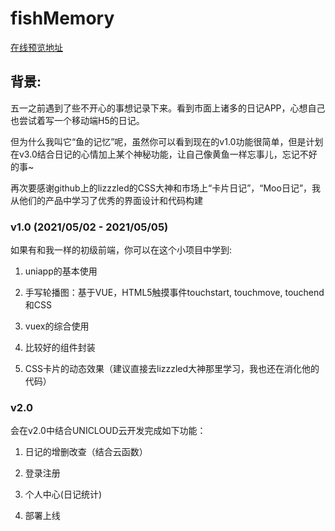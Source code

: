 # fishMemory

 [在线预览地址](https://qwaszx43cs.github.io/fishMemory/unpackage/dist/build/h5/index.html#/)
 
 ## 背景: 
 
 五一之前遇到了些不开心的事想记录下来。看到市面上诸多的日记APP，心想自己也尝试着写一个移动端H5的日记。
 
 但为什么我叫它“鱼的记忆”呢，虽然你可以看到现在的v1.0功能很简单，但是计划在v3.0结合日记的心情加上某个神秘功能，让自己像黄鱼一样忘事儿，忘记不好的事~
 
 再次要感谢github上的lizzzled的CSS大神和市场上“卡片日记”，“Moo日记”，我从他们的产品中学习了优秀的界面设计和代码构建
 
 ### v1.0 (2021/05/02 - 2021/05/05)

如果有和我一样的初级前端，你可以在这个小项目中学到:

1. uniapp的基本使用 

2. 手写轮播图：基于VUE，HTML5触摸事件touchstart, touchmove, touchend和CSS

3. vuex的综合使用

4. 比较好的组件封装

5. CSS卡片的动态效果（建议直接去lizzzled大神那里学习，我也还在消化他的代码）

### v2.0

会在v2.0中结合UNICLOUD云开发完成如下功能：

1. 日记的增删改查（结合云函数）

2. 登录注册

3. 个人中心(日记统计)

4. 部署上线
